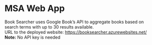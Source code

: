 # MSA Web App
Book Searcher uses Google Book’s API to aggregate books based on search terms with up to 30 results available.<br>
URL to the deployed website: https://booksearcher.azurewebsites.net/ <br>
<b>Note:</b> No API key is needed
